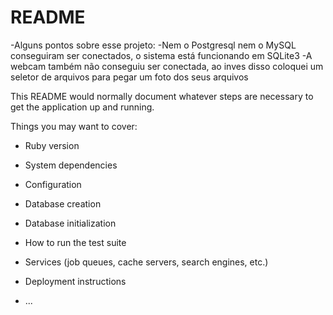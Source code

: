 # README

-Alguns pontos sobre esse projeto:
-Nem o Postgresql nem o MySQL conseguiram ser conectados, o sistema está funcionando em SQLite3
-A webcam também não conseguiu ser conectada, ao inves disso coloquei um seletor de arquivos para pegar um foto dos seus arquivos

This README would normally document whatever steps are necessary to get the
application up and running.

Things you may want to cover:

* Ruby version

* System dependencies

* Configuration

* Database creation

* Database initialization

* How to run the test suite

* Services (job queues, cache servers, search engines, etc.)

* Deployment instructions

* ...
